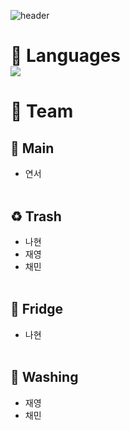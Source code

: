 ![header](https://capsule-render.vercel.app/api?type=Waving&text=LTC&color=B4E5FF)
# :eyes: Languages <br/> <img src="https://img.shields.io/badge/Python-3776AB?style=flat-square&logo=python&logoColor=white"/>
# :eyes: Team <br/>
## :open_file_folder: Main
+ 연서 <br/><br/> 
## :recycle: Trash
+ 나현 <br/>
+ 재영 <br/>
+ 채민 <br/><br/> 
## :rice: Fridge
+ 나현 <br/><br/> 
## :shirt: Washing
+ 재영 <br/>
+ 채민

